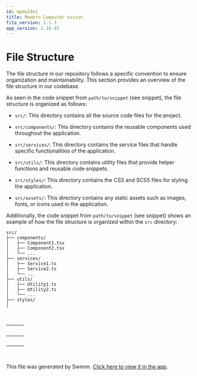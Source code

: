 ```yaml
---
id: wpmu14nj
title: Modern Computer vision
file_version: 1.1.3
app_version: 1.18.42
---
```


# File Structure

The file structure in our repository follows a specific convention to ensure organization and maintainability. This section provides an overview of the file structure in our codebase.

As seen in the code snippet from `path/to/snippet` (see snippet), the file structure is organized as follows:

*   `src/`: This directory contains all the source code files for the project.

*   `src/components/`: This directory contains the reusable components used throughout the application.

*   `src/services/`: This directory contains the service files that handle specific functionalities of the application.

*   `src/utils/`: This directory contains utility files that provide helper functions and reusable code snippets.

*   `src/styles/`: This directory contains the CSS and SCSS files for styling the application.

*   `src/assets/`: This directory contains any static assets such as images, fonts, or icons used in the application.

Additionally, the code snippet from `path/to/snippet` (see snippet) shows an example of how the file structure is organized within the `src` directory:

```
src/
├── components/
│   ├── Component1.tsx
│   ├── Component2.tsx
│   └── ...
├── services/
│   ├── Service1.ts
│   ├── Service2.ts
│   └── ...
├── utils/
│   ├── Utility1.ts
│   ├── Utility2.ts
│   └── ...
├── styles/
│  
```

<br/>

|<br/>|<br/>|<br/>|
|-----|-----|-----|
|<br/>|<br/>|<br/>|

<br/>

This file was generated by Swimm. [Click here to view it in the app](https://app.swimm.io/repos/Z2l0aHViJTNBJTNBTW9kZXJuLUNvbXB1dGVyLVZpc2lvbi13aXRoLVB5VG9yY2gtU3VtbWFyeSUzQSUzQUVsYmhuYXN5/docs/wpmu14nj).
